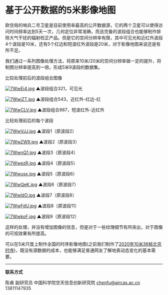 # 基于公开数据的5米影像地图

欧空局的哨兵二号卫星是目前使用率最高的公开数据源，它的两个卫星可以使得访问时间频率达到5天一次，几何定位非常准确，而且完备的波段组合也能够制作排除大气干扰的辐射校正产品。但是它的空间分辨率有限，其中可见光和近红外波段4个波段是10米，还有5个红边和短波红外波段是20米，对于影像地图来说还是有所不足。

我们通过一系列图像处理方法，将原来10米/20米的空间分辨率做一定的提升，将制图分辨率提高到一倍，形成5米9波段的数据集。

比较处理前后的波段组合图像

[![7WwEi4.jpg](https://s4.ax1x.com/2022/01/21/7WwEi4.jpg)](https://imgtu.com/i/7WwEi4)
▲波段组合321，可见光

[![7WwiZT.jpg](https://s4.ax1x.com/2022/01/21/7WwiZT.jpg)](https://imgtu.com/i/7WwiZT)
▲波段组合543，近红外-红边-红

[![7WwCLV.jpg](https://s4.ax1x.com/2022/01/21/7WwCLV.jpg)](https://imgtu.com/i/7WwCLV)
▲波段组合987，短波红外-近红外

比较处理前后的每个波段

[![7WwVJJ.jpg](https://s4.ax1x.com/2022/01/21/7WwVJJ.jpg)](https://imgtu.com/i/7WwVJJ)
▲波段1（原波段2）

[![7WwZW9.jpg](https://s4.ax1x.com/2022/01/21/7WwZW9.jpg)](https://imgtu.com/i/7WwZW9)
▲波段2（原波段3）

[![7WwnQ1.jpg](https://s4.ax1x.com/2022/01/21/7WwnQ1.jpg)](https://imgtu.com/i/7WwnQ1)
▲波段3（原波段4）

[![7WwezR.jpg](https://s4.ax1x.com/2022/01/21/7WwezR.jpg)](https://imgtu.com/i/7WwezR)
▲波段4（原波段5）

[![7Wwusx.jpg](https://s4.ax1x.com/2022/01/21/7Wwusx.jpg)](https://imgtu.com/i/7Wwusx)
▲波段5（原波段6）

[![7WwQeK.jpg](https://s4.ax1x.com/2022/01/21/7WwQeK.jpg)](https://imgtu.com/i/7WwQeK)
▲波段6（原波段7）

[![7WwldO.jpg](https://s4.ax1x.com/2022/01/21/7WwldO.jpg)](https://imgtu.com/i/7WwldO)
▲波段7（原波段8）

[![7WwFdU.jpg](https://s4.ax1x.com/2022/01/21/7WwFdU.jpg)](https://imgtu.com/i/7WwFdU)
▲波段8（原波段11）

[![7WwkoF.jpg](https://s4.ax1x.com/2022/01/21/7WwkoF.jpg)](https://imgtu.com/i/7WwkoF)
▲波段9（原波段12）


这样的处理，并没有增加图像的信息，但是对于一些纹理细节有所突出，对于图像的可视效果有所提高。

可以在5米尺度上制作全国的时序影像地图(之前我们制作了[2020年10米36帧北京时序](../product/product_cloudless_world.html))，既没有源数据的成本，也能够满足普通网友了解地表动态变化的基本需要。


---

**联系方式**

陈甫 副研究员
中国科学院空天信息创新研究院
chenfu@aircas.ac.cn
13811147935

